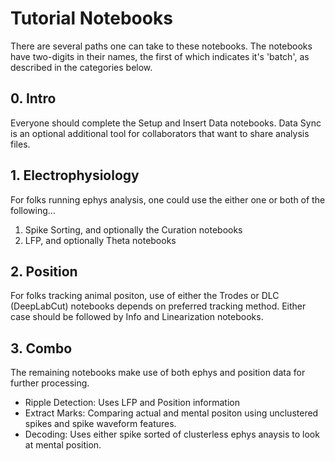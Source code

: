 # Tutorial Notebooks

There are several paths one can take to these notebooks. The notebooks have
two-digits in their names, the first of which indicates it's 'batch', as
described in the categories below.

<!-- TODO: Add links when names are finalized. -->

## 0. Intro

Everyone should complete the Setup and Insert Data notebooks. Data Sync is an
optional additional tool for collaborators that want to share analysis files.

## 1. Electrophysiology

For folks running ephys analysis, one could use the either one or both of the
following...

1. Spike Sorting, and optionally the Curation notebooks
2. LFP, and optionally Theta notebooks

## 2. Position

For folks tracking animal positon, use of either the Trodes or DLC (DeepLabCut)
notebooks depends on preferred tracking method. Either case should be followed
by Info and Linearization notebooks.

## 3. Combo

The remaining notebooks make use of both ephys and position data for further
processing.

- Ripple Detection: Uses LFP and Position information
- Extract Marks: Comparing actual and mental positon using unclustered spikes
  and spike waveform features.
- Decoding: Uses either spike sorted of clusterless ephys anaysis to look at
  mental position.

<!-- CBroz: Did I get this right? -->
